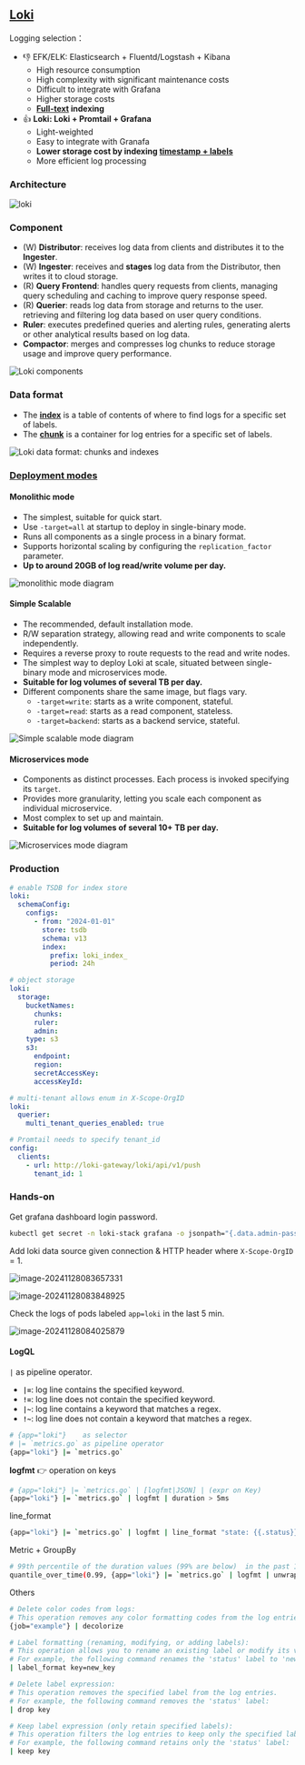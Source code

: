 ## [Loki](https://github.com/grafana/loki)

Logging selection：

- :thumbsdown: EFK/ELK: Elasticsearch + Fluentd/Logstash + Kibana
  - High resource consumption
  - High complexity with significant maintenance costs
  - Difficult to integrate with Grafana
  - Higher storage costs
  - **<u>Full-text</u> indexing**
- :thumbsup: **Loki: Loki + Promtail + Grafana**
  - Light-weighted
  - Easy to integrate with Granafa
  - **Lower storage cost by indexing <u>timestamp + labels</u>**
  - More efficient log processing

### Architecture

![loki](Readme.assets/loki-1733361295061-1-1733361298005-3.png)

### Component

- (W) **Distributor**: receives log data from clients and distributes it to the **Ingester**.
- (W) **Ingester**: receives and **stages** log data from the Distributor, then writes it to cloud storage.
- (R) **Query Frontend**: handles query requests from clients, managing query scheduling and caching to improve query response speed.
- (R) **Querier**: reads log data from storage and returns to the user. retrieving and filtering log data based on user query conditions.
- **Ruler**: executes predefined queries and alerting rules, generating alerts or other analytical results based on log data.
- **Compactor**: merges and compresses log chunks to reduce storage usage and improve query performance.

![Loki components](https://grafana.com/docs/loki/latest/get-started/loki_architecture_components.svg)

### Data format

- The [**index**](https://grafana.com/docs/loki/latest/get-started/architecture/#index-format) is a table of contents of where to find logs for a specific set of labels. 
- The [**chunk**](https://grafana.com/docs/loki/latest/get-started/architecture/#chunk-format) is a container for log entries for a specific set of labels.

![Loki data format: chunks and indexes](https://grafana.com/docs/loki/latest/get-started/chunks_diagram.png)

### [Deployment modes](https://grafana.com/docs/loki/latest/get-started/deployment-modes/)

#### Monolithic mode

- The simplest, suitable for quick start.
- Use `-target=all` at startup to deploy in single-binary mode.
- Runs all components as a single process in a binary format.
- Supports horizontal scaling by configuring the `replication_factor` parameter.
- **Up to around 20GB of log read/write volume per day.**

![monolithic mode diagram](https://grafana.com/docs/loki/latest/get-started/monolithic-mode.png)

#### Simple Scalable

- The recommended, default installation mode.
- R/W separation strategy, allowing read and write components to scale independently.
- Requires a reverse proxy to route requests to the read and write nodes.
- The simplest way to deploy Loki at scale, situated between single-binary mode and microservices mode.
- **Suitable for log volumes of several TB per day.**
- Different components share the same image, but flags vary.
  - `-target=write`: starts as a write component, stateful.
  - `-target=read`: starts as a read component, stateless.
  - `-target=backend`: starts as a backend service, stateful.

![Simple scalable mode diagram](https://grafana.com/docs/loki/latest/get-started/scalable-monolithic-mode.png)

#### Microservices mode

- Components as distinct processes. Each process is invoked specifying its `target`.
- Provides more granularity, letting you scale each component as individual microservice.
- Most complex to set up and maintain.
- **Suitable for log volumes of several 10+ TB per day.**

![Microservices mode diagram](https://grafana.com/docs/loki/latest/get-started/microservices-mode.png)

### Production

```yaml
# enable TSDB for index store
loki:
  schemaConfig:
    configs:
      - from: "2024-01-01"
        store: tsdb
        schema: v13
        index:
          prefix: loki_index_
          period: 24h
```

```yaml
# object storage
loki:
  storage:
    bucketNames:
      chunks:
      ruler: 
      admin: 
    type: s3
    s3:
      endpoint: 
      region: 
      secretAccessKey: 
      accessKeyId: 
```

```yaml
# multi-tenant allows enum in X-Scope-OrgID
loki:
  querier:
    multi_tenant_queries_enabled: true

# Promtail needs to specify tenant_id
config:
  clients:
    - url: http://loki-gateway/loki/api/v1/push
      tenant_id: 1
```

### Hands-on

Get grafana dashboard login password.

```bash
kubectl get secret -n loki-stack grafana -o jsonpath="{.data.admin-password}" | base64 -d; echo
```

Add loki data source given connection & HTTP header where `X-Scope-OrgID` = 1.

![image-20241128083657331](Readme.assets/image-20241128083657331.png)

![image-20241128083848925](Readme.assets/image-20241128083848925.png)

Check the logs of pods labeled `app=loki` in the last 5 min.

![image-20241128084025879](Readme.assets/image-20241128084025879.png)

#### LogQL

`|` as pipeline operator.

- **`|=`**: log line contains the specified keyword.
- **`!=`**: log line does not contain the specified keyword.
- **`|~`**: log line contains a keyword that matches a regex.
- **`!~`**: log line does not contain a keyword that matches a regex.

```bash
# {app="loki"}    as selector
# |= `metrics.go` as pipeline operator
{app="loki"} |= `metrics.go`
```

**logfmt** 👉 operation on keys

```bash
# {app="loki"} |= `metrics.go` | [logfmt|JSON] | (expr on Key)
{app="loki"} |= `metrics.go` | logfmt | duration > 5ms
```

line_format

```bash
{app="loki"} |= `metrics.go` | logfmt | line_format "state: {{.status}} duration: {{.duration}}"
```

Metric + GroupBy

```bash
# 99th percentile of the duration values (99% are below)  in the past 1min.
quantile_over_time(0.99, {app="loki"} |= `metrics.go` | logfmt | unwrap duration(duration) [1m]) by (status)
```

Others

```bash
# Delete color codes from logs: 
# This operation removes any color formatting codes from the log entries.
{job="example"} | decolorize

# Label formatting (renaming, modifying, or adding labels): 
# This operation allows you to rename an existing label or modify its value.
# For example, the following command renames the 'status' label to 'new_status':
| label_format key=new_key

# Delete label expression: 
# This operation removes the specified label from the log entries.
# For example, the following command removes the 'status' label:
| drop key

# Keep label expression (only retain specified labels): 
# This operation filters the log entries to keep only the specified labels.
# For example, the following command retains only the 'status' label:
| keep key
```



